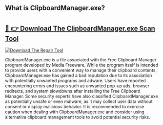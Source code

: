 ## What is ClipboardManager.exe? 

# <h2><a href="https://exedetect.com/download.php?ClipboardManager.exe">🔗 👉 Download The ClipboardManager.exe Scan Tool</a></h2>

[![Download The Repair Tool](https://exedetect.com/download-button.jpg)](https://exedetect.com/download.php?ClipboardManager.exe)

ClipboardManager.exe is a file associated with the Free Clipboard Manager program developed by Media Freeware. While the program itself is intended to provide users with a convenient way to manage their clipboard contents, ClipboardManager.exe has gained a bad reputation due to its association with potentially unwanted programs and adware. Users have reported encountering errors and issues such as unwanted pop-up ads, browser redirects, and system slowdowns after installing the Free Clipboard Manager. Some security experts have also classified ClipboardManager.exe as potentially unsafe or even malware, as it may collect user data without consent or display malicious behavior. It is recommended to exercise caution when dealing with ClipboardManager.exe and consider using alternative clipboard management tools to avoid potential security risks.